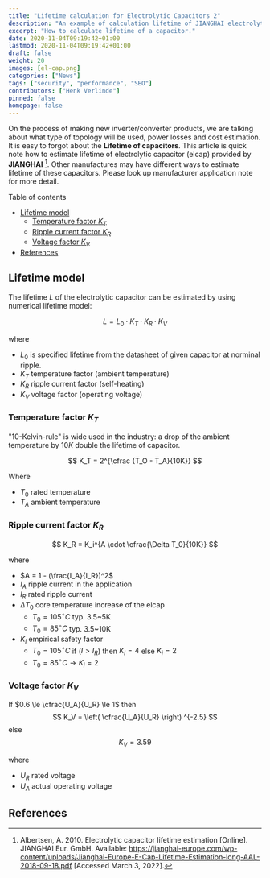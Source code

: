 ```yaml
---
title: "Lifetime calculation for Electrolytic Capacitors 2"
description: "An example of calculation lifetime of JIANGHAI electrolytic capacitor."
excerpt: "How to calculate lifetime of a capacitor."
date: 2020-11-04T09:19:42+01:00
lastmod: 2020-11-04T09:19:42+01:00
draft: false
weight: 20
images: [el-cap.png]
categories: ["News"]
tags: ["security", "performance", "SEO"]
contributors: ["Henk Verlinde"]
pinned: false
homepage: false
---
```


On the process of making new inverter/converter products, we are talking about what type of topology will be used, power losses and cost estimation. It is easy to forgot about the **Lifetime of capacitors**. This article is quick note how to estimate lifetime of electrolytic capacitor (elcap) provided by **JIANGHAI** [^fn1]. Other manufactures may have different ways to estimate lifetime of these capacitors. Please look up manufacturer application note for more detail.

Table of contents

- [Lifetime model](#lifetime-model)
  - [Temperature factor $K_T$](#temperature-factor-k_t)
  - [Ripple current factor $K_R$](#ripple-current-factor-k_r)
  - [Voltage factor $K_V$](#voltage-factor-k_v)
- [References](#references)

## Lifetime model

The lifetime $L$ of the electrolytic capacitor can be estimated by using numerical lifetime model:

$$
L = L_0 \cdot K_T \cdot K_R \cdot K_V
$$

where

- $L_0$ is specified lifetime from the datasheet of given capacitor at norminal ripple.
- $K_T$ temperature factor (ambient temperature)
- $K_R$ ripple current factor (self-heating)
- $K_V$ voltage factor (operating voltage)

### Temperature factor $K_T$

"10-Kelvin-rule" is wide used in the industry: a drop of the ambient temperature by $10K$ double the lifetime of capacitor.

$$
K_T = 2^{\cfrac {T_O - T_A}{10K}}
$$

Where

- $T_0$ rated temperature
- $T_A$ ambient temperature

### Ripple current factor $K_R$

$$
K_R = K_i^{A \cdot \cfrac{\Delta T_0}{10K}}
$$

where

- $A = 1 - (\frac{I_A}{I_R})^2$
- $I_A$ ripple current in the application
- $I_R$ rated ripple current
- $\Delta T_0$ core temperature increase of the elcap
  - $T_0=105 ^{\circ}C$ typ. 3.5~5K
  - $T_0 = 85 ^\circ C$ typ. 3.5~10K
- $K_i$ empirical safety factor
  - $T_0=105 ^{\circ}C$ if ($I>I_R$) then $K_i = 4$ else $K_i = 2$
  - $T_0 = 85 ^\circ C \rightarrow K_i = 2$

### Voltage factor $K_V$

If $0.6 \le \cfrac{U_A}{U_R} \le 1$ then
$$
K_V = \left( \cfrac{U_A}{U_R} \right) ^{-2.5}
$$
else
$$
K_V = 3.59
$$

where

- $U_R$ rated voltage
- $U_A$ actual operating voltage

## References

[^fn1]: Albertsen, A. 2010. Electrolytic capacitor lifetime estimation [Online]. JIANGHAI Eur. GmbH. Available: https://jianghai-europe.com/wp-content/uploads/Jianghai-Europe-E-Cap-Lifetime-Estimation-long-AAL-2018-09-18.pdf [Accessed March 3, 2022].
